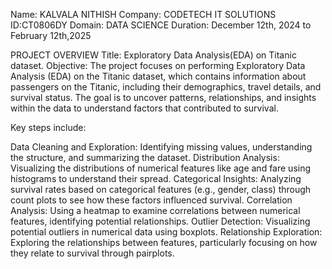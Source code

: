 Name: KALVALA NITHISH
Company: CODETECH IT SOLUTIONS 
ID:CT0806DY
Domain: DATA SCIENCE 
Duration: December 12th, 2024 to February 12th,2025

PROJECT OVERVIEW 
Title: Exploratory Data Analysis(EDA) on Titanic dataset.
Objective:
The project focuses on performing Exploratory Data Analysis (EDA) on the Titanic dataset, which contains information about passengers on the Titanic, including their demographics, travel details, and survival status. The goal is to uncover patterns, relationships, and insights within the data to understand factors that contributed to survival.

Key steps include:

Data Cleaning and Exploration: Identifying missing values, understanding the structure, and summarizing the dataset.
Distribution Analysis: Visualizing the distributions of numerical features like age and fare using histograms to understand their spread.
Categorical Insights: Analyzing survival rates based on categorical features (e.g., gender, class) through count plots to see how these factors influenced survival.
Correlation Analysis: Using a heatmap to examine correlations between numerical features, identifying potential relationships.
Outlier Detection: Visualizing potential outliers in numerical data using boxplots.
Relationship Exploration: Exploring the relationships between features, particularly focusing on how they relate to survival through pairplots.
